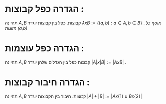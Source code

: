 # הגדרה כפל קבוצות : 
תהיינה $A,B$ קבוצות.
כפל בין קבוצות יוגדר $AxB := \{(a,b) : a \in A, b \in B\}$ .
*אוסף כל הזוגות (a,b)*

# הגדרה כפל עוצמות : 
תהיינה $A,B$ קבוצות
כפל בין הגדלים שלהן יוגדר $|A|x|B| := |AxB|$ .

# הגדרה חיבור קבוצות : 
תהיינה $A,B$ קבוצות. 
חיבור בין הקבוצות יוגדר $|A| + |B| := |Ax\{1\} \cup Bx\{2\}|$ 